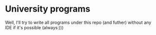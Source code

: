 # University programs
Well, I'll try to write all programs under this repo (and futher) without any IDE if it's possible (always:)))
